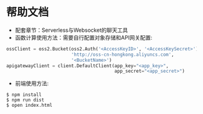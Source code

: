 # 帮助文档

- 配套章节：Serverless与Websocket的聊天工具
- 函数计算使用方法：需要自行配置对象存储和API网关配置:
```python
ossClient = oss2.Bucket(oss2.Auth('<AccessKeyID>', '<AccessKeySecret>'),
                        'http://oss-cn-hongkong.aliyuncs.com',
                        '<BucketName>')
apigatewayClient = client.DefaultClient(app_key="<app_key>",
                                        app_secret="<app_secret>")
```
- 前端使用方法:
```
$ npm install
$ npm run dist
$ open index.html
```